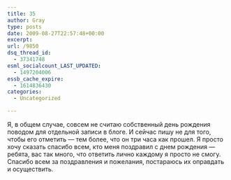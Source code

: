```yaml
---
title: 35
author: Gray
type: posts
date: 2009-08-27T22:57:48+00:00
excerpt:
url: /9850
dsq_thread_id:
  - 37341748
esml_socialcount_LAST_UPDATED:
  - 1497204006
essb_cache_expire:
  - 1614836430
categories:
  - Uncategorized

---
```








<p style="clear: both">
  Я, в общем случае, совсем не считаю собственный день рождения поводом для отдельной записи в блоге. И сейчас пишу не для того, чтобы его отметить &#8212; тем более, что он три часа как прошел. Я просто хочу сказать спасибо всем, кто меня поздравил с днем рождения &#8212; ребята, вас так много, что ответить лично каждому я просто не смогу. Спасибо всем за поздравления и пожелания, постараюсь их оправдать и осуществить.
</p>